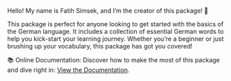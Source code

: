 Hello! My name is Fatih Simsek, and I’m the creator of this package! 🎉

This package is perfect for anyone looking to get started with the basics of the German language. It includes a collection of essential German words to help you kick-start your learning journey. Whether you’re a beginner or just brushing up your vocabulary, this package has got you covered!

📚 Online Documentation:
Discover how to make the most of this package and dive right in: [View the Documentation](https://espanso.org/docs/get-started/).